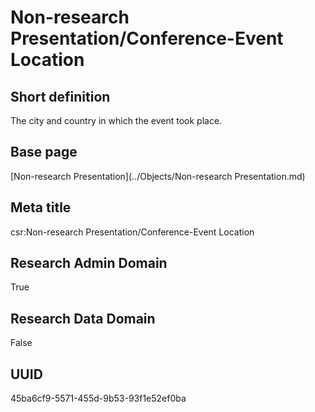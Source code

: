 # Non-research Presentation/Conference-Event Location
## Short definition
The city and country in which the event took place.
## Base page
[Non-research Presentation](../Objects/Non-research Presentation.md)
## Meta title
csr:Non-research Presentation/Conference-Event Location
## Research Admin Domain
True
## Research Data Domain
False
## UUID
45ba6cf9-5571-455d-9b53-93f1e52ef0ba

